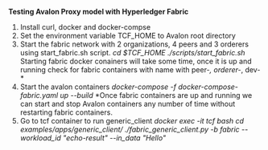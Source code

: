 **Testing Avalon Proxy model with Hyperledger Fabric**
1.  Install curl, docker and docker-compse
2.  Set the environment variable TCF_HOME to Avalon root directory
3.  Start the fabric network with 2 organizations, 4 peers and 3 orderers using start_fabric.sh script.
    *cd $TCF_HOME*
    *./scripts/start_fabric.sh*
Starting fabric docker conainers will take some time, once it is up and running check for fabric containers with name with peer-*, orderer-*, dev-*
4.  Start the avalon containers
    *docker-compose -f docker-compose-fabric.yaml up --build*
*Once fabric containers are up and running we can start and stop Avalon containers any number of time without restarting fabric containers.
5.  Go to tcf container to run generic_client
    *docker exec -it tcf bash*
    *cd examples/apps/generic_client/*
    *./fabric_generic_client.py -b fabric --workload_id "echo-result" --in_data "Hello"*

